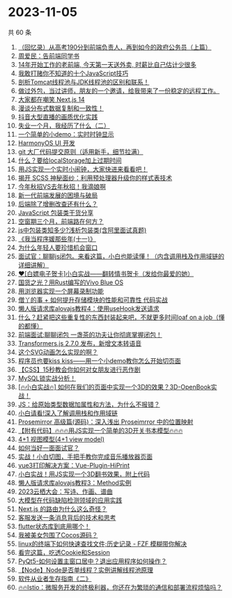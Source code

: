 # 2023-11-05

共 60 条

<!-- BEGIN JUEJIN -->
<!-- 最后更新时间 2023-11-05 11:06:44 +0800 -->
1. [（回忆录）从高考190分到前端负责人，再到如今的政府公务员（上篇）](https://juejin.cn/post/7296692047418523658)
1. [周爱民：告前端同学书](https://juejin.cn/post/7290751135903236137)
1. [14年开始工作的老前端, 今天第一天送外卖, 时薪比自己估计少很多](https://juejin.cn/post/7296317316207525899)
1. [我敢打赌你不知道的十个JavaScript技巧](https://juejin.cn/post/7296755101622878248)
1. [剖析Tomcat线程池与JDK线程池的区别和联系！](https://juejin.cn/post/7296658371213115433)
1. [做过外包，当过讲师，朋友的一个邀请，给我带来了一份稳定的远程工作。](https://juejin.cn/post/7296775261005774887)
1. [大家都在嘲笑 Next.js 14](https://juejin.cn/post/7297049953229766690)
1. [漫谈分布式数据复制和一致性！](https://juejin.cn/post/7297024168603942948)
1. [抖音大型直播的画质优化实践](https://juejin.cn/post/7296692742876413963)
1. [失业一个月，我经历了什么（二）](https://juejin.cn/post/7296845454367883316)
1. [一个简单的小demo：实时时钟显示](https://juejin.cn/post/7296340162506031140)
1. [HarmonyOS UI 开发](https://juejin.cn/post/7296330137284722739)
1. [git 大厂代码提交原则（适用新手，细节拉满）](https://juejin.cn/post/7296801242793033754)
1. [什么？要给localStorage加上过期时间](https://juejin.cn/post/7296414016326713355)
1. [用JS实现一个实时小闹钟，大家快进来看看吧！](https://juejin.cn/post/7297141452340871219)
1. [揭开 SCSS 神秘面纱：利用预处理器升级你的样式表技术](https://juejin.cn/post/7296692047418507274)
1. [今年秋招VS去年秋招！我滴娘啊](https://juejin.cn/post/7296513628332883980)
1. [新一代前端发展的困境与破局](https://juejin.cn/post/7297043563392565287)
1. [后端除了增删改查还有什么？](https://juejin.cn/post/7296830644113440803)
1. [JavaScript 包装类干货分享](https://juejin.cn/post/7297028358860455962)
1. [空窗期三个月，前端路在何方？](https://juejin.cn/post/7297094079116279819)
1. [js中包装类知多少?浅析包装类(含阿里面试真题)](https://juejin.cn/post/7296763284648525878)
1. [《我当程序媛那些年(十一)》](https://juejin.cn/post/7297044626099650569)
1. [为什么年轻人要珍惜机会窗口](https://juejin.cn/post/7296865632166805513)
1. [面试官：聊聊js闭包。来看这篇，小白也能读懂！（内含调用栈及作用域链的详细讲解）](https://juejin.cn/post/7296830644113522723)
1. [❤[白嫖电子贺卡]小白实战——翻转情书贺卡（发给你最爱的她）](https://juejin.cn/post/7296468133908201481)
1. [国货之光？用Rust编写的Vivo Blue OS](https://juejin.cn/post/7297135578394460211)
1. [用浏览器实现一个屏幕录制功能](https://juejin.cn/post/7296756504912183311)
1. [僧丫的事 + 如何提升存储模块的性能和可靠性 代码实战](https://juejin.cn/post/7296468133908463625)
1. [懒人版请求库alovajs教程4：使用useHook发送请求](https://juejin.cn/post/7297061712338468890)
1. [什么？赶紧把这些重复性的东西封装起来吧，不就更多时间loaf on a job（懂的都懂）](https://juejin.cn/post/7296414016326238219)
1. [前端面试:聊聊闭包  一盏茶的功夫让你彻底掌握闭包！](https://juejin.cn/post/7297101248062144550)
1. [Transformers.js 2.7.0 发布，新增文本转语音](https://juejin.cn/post/7296754045863444495)
1. [这个SVG动画怎么实现的啊？](https://juejin.cn/post/7297130301289136163)
1. [程序员也要kiss kiss——用一个小demo教你怎么开始切页面](https://juejin.cn/post/7296801242793230362)
1. [【CSS】15秒教会你如何对女朋友进行恶作剧](https://juejin.cn/post/7297093747703283763)
1. [MySQL锁实战分析！](https://juejin.cn/post/7297141452340690995)
1. [[🔥小白实战🔥] 如何在我们的页面中实现一个3D的效果？3D-OpenBook实战！](https://juejin.cn/post/7296373915542224930)
1. [JS：给原始类型数据加属性和方法，为什么不报错？](https://juejin.cn/post/7297094079116050443)
1. [小白请看!深入了解调用栈和作用域链](https://juejin.cn/post/7297028358859735066)
1. [Prosemirror 高级篇(源码)：深入浅出 Proseimrror 中的位置映射](https://juejin.cn/post/7296513628331982860)
1. [【附有代码】🔥🔥🔥用JS实现一个简单的3D开关书本模型🔥🔥🔥](https://juejin.cn/post/7296754422749888512)
1. [4+1 视图模型(4+1 view model)](https://juejin.cn/post/7296703158797582387)
1. [如何当好一面面试官？](https://juejin.cn/post/7296847748103012352)
1. [实战！小白切图，手把手教你完成音乐播放器页面](https://juejin.cn/post/7296442264447418420)
1. [vue3打印解决方案：Vue-Plugin-HiPrint](https://juejin.cn/post/7297080018655412250)
1. [小白实战！用JS实现一个3D翻书效果，附上代码](https://juejin.cn/post/7296754689299234866)
1. [懒人版请求库alovajs教程3：Method实例](https://juejin.cn/post/7296672743617331250)
1. [2023云栖大会：写诗、作画、谱曲](https://juejin.cn/post/7296804512115015690)
1. [大模型在代码缺陷检测领域的应用实践](https://juejin.cn/post/7296776648372060179)
1. [Next.js 的路由为什么这么奇怪？](https://juejin.cn/post/7296330137284788275)
1. [客服发送一条消息背后的技术和思考](https://juejin.cn/post/7296324385622327350)
1. [flutter状态库到底用哪个！](https://juejin.cn/post/7296286286154776595)
1. [我被美女包围了Cocos源码？](https://juejin.cn/post/7296345202238717992)
1. [linux的终端下如何快速查找文件;历史记录 - FZF 模糊带你解决](https://juejin.cn/post/7296324385623277622)
1. [看完这篇，吃透Cookie和Session](https://juejin.cn/post/7296310713772671028)
1. [PyQt5-如何设置主窗口居中？退出应用程序如何操作？](https://juejin.cn/post/7296754045863493647)
1. [【Node】Node是否单线程？实例讲解线程池原理](https://juejin.cn/post/7296317316207214603)
1. [软件从业者生存指南《二》](https://juejin.cn/post/7296345202238505000)
1. [🔥🔥Istio：微服务开发的终极利器，你还在为繁琐的通信和部署流程烦恼吗？](https://juejin.cn/post/7296335548770959399)
<!-- END JUEJIN -->